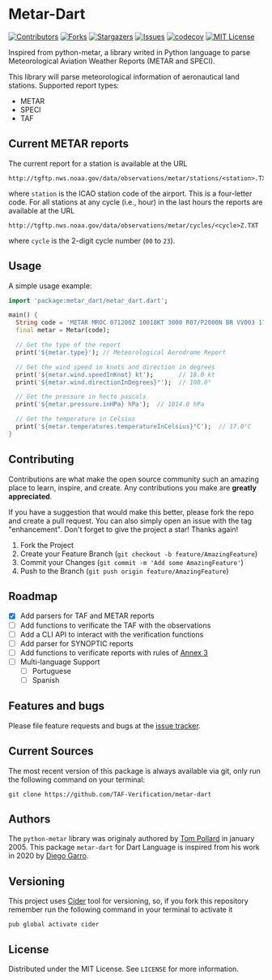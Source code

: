# Metar-Dart

[![Contributors][contributors-shield]][contributors-url]
[![Forks][forks-shield]][forks-url]
[![Stargazers][stars-shield]][stars-url]
[![Issues][issues-shield]][issues-url]
[![codecov][coverage-shield]][coverage-url]
[![MIT License][license-shield]][license-url]

[coverage-shield]: https://codecov.io/gh/TAF-Verification/metar-dart/branch/main/graph/badge.svg?token=3LFEI3SQ0W
[coverage-url]: https://codecov.io/gh/TAF-Verification/metar-dart
[contributors-shield]: https://img.shields.io/github/contributors/TAF-Verification/metar-dart.svg
[contributors-url]: https://github.com/TAF-Verification/metar-dart/graphs/contributors
[forks-shield]: https://img.shields.io/github/forks/TAF-Verification/metar-dart.svg
[forks-url]: https://github.com/TAF-Verification/metar-dart/network/members
[stars-shield]: https://img.shields.io/github/stars/TAF-Verification/metar-dart.svg
[stars-url]: https://github.com/TAF-Verification/metar-dart/stargazers
[issues-shield]: https://img.shields.io/github/issues/TAF-Verification/metar-dart.svg
[issues-url]: https://github.com/TAF-Verification/metar-dart/issues
[license-shield]: https://img.shields.io/github/license/TAF-Verification/metar-dart.svg
[license-url]: https://github.com/TAF-Verification/metar-dart/blob/master/LICENSE

Inspired from python-metar, a library writed in Python language to parse Meteorological Aviation Weather Reports (METAR and SPECI).

This library will parse meteorological information of aeronautical land stations.
Supported report types:
* METAR
* SPECI
* TAF

## Current METAR reports

The current report for a station is available at the URL

```
http://tgftp.nws.noaa.gov/data/observations/metar/stations/<station>.TXT
```

where `station` is the ICAO station code of the airport. This is a four-letter code. For all stations at any cycle (i.e., hour) in the last  hours the reports are available at the URL

```
http://tgftp.nws.noaa.gov/data/observations/metar/cycles/<cycle>Z.TXT
```

where `cycle` is the 2-digit cycle number (`00` to `23`).

## Usage

A simple usage example:

```dart
import 'package:metar_dart/metar_dart.dart';

main() {
  String code = 'METAR MROC 071200Z 10018KT 3000 R07/P2000N BR VV003 17/09 A2994 RESHRA NOSIG';
  final metar = Metar(code);

  // Get the type of the report
  print('${metar.type}'); // Meteorological Aerodrome Report

  // Get the wind speed in knots and direction in degrees
  print('${metar.wind.speedInKnot} kt');       // 18.0 kt 
  print('${metar.wind.directionInDegrees}°');  // 100.0°

  // Get the pressure in hecto pascals
  print('${metar.pressure.inHPa} hPa');  // 1014.0 hPa

  // Get the temperature in Celsius
  print('${metar.temperatures.temperatureInCelsius}°C');  // 17.0°C
}
```

## Contributing

Contributions are what make the open source community such an amazing place to learn, inspire, and create.
Any contributions you make are **greatly appreciated**.

If you have a suggestion that would make this better, please fork the repo and create a pull request.
You can also simply open an issue with the tag "enhancement".
Don't forget to give the project a star! Thanks again!

1. Fork the Project
2. Create your Feature Branch (`git checkout -b feature/AmazingFeature`)
3. Commit your Changes (`git commit -m 'Add some AmazingFeature'`)
4. Push to the Branch (`git push origin feature/AmazingFeature`)

## Roadmap

- [x] Add parsers for TAF and METAR reports
- [ ] Add functions to verificate the TAF with the observations
- [ ] Add a CLI API to interact with the verification functions
- [ ] Add parser for SYNOPTIC reports
- [ ] Add functions to verificate reports with rules of [Annex 3][annex3]
- [ ] Multi-language Support
    - [ ] Portuguese
    - [ ] Spanish

[annex3]: https://www.icao.int/airnavigation/IMP/Documents/Annex%203%20-%2075.pdf

## Features and bugs

Please file feature requests and bugs at the [issue tracker][tracker].

[tracker]: https://github.com/diego-garro/metar-dart/issues

## Current Sources

The most recent version of this package is always available via git, only run the following
command on your terminal:

```
git clone https://github.com/TAF-Verification/metar-dart
```

## Authors

The `python-metar` library was originaly authored by [Tom Pollard][TomPollard] in january 2005. This package `metar-dart` for Dart Language is inspired from his work in 2020 by [Diego Garro][DiegoGarro].

[TomPollard]: https://github.com/tomp
[DiegoGarro]: https://github.com/diego-garro

## Versioning

This project uses [Cider][cider] tool for versioning, so, if you fork this repository remember run
the following command in your terminal to activate it

[cider]: https://pub.dev/packages/cider

```
pub global activate cider
```

## License

Distributed under the MIT License. See `LICENSE` for more information.